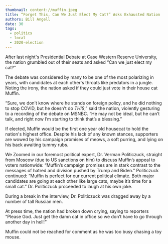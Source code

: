 ```yaml
---
thumbnail: content://muffin.jpeg
title: “Forget This, Can We Just Elect My Cat?” Asks Exhausted Nation
authors: Bill Angell
date: 30
tags:
  - politics
  - local
  - 2020-election
---
```


After last night's Presidential Debate at Case Western Reserve University, the nation grumbled out of their seats and asked “Can we just elect my cat?”

The debate was considered by many to be one of the most polarizing in years, with candidates at each other's throats like predators in a jungle. Noting the irony, the nation asked if they could just vote in their house cat Muffin.

“Sure, we don’t know where he stands on foreign policy, and he did nothing to stop COVID, but he doesn’t do *THIS*,” said the nation, violently gesturing to a recording of the debate on MSNBC. “He may not be ideal, but he can’t talk, and right now I’m starting to think that’s a blessing.”

If elected, Muffin would be the first one year old housecat to hold the nation's highest office. Despite his lack of any known stances, supporters are wowed by his campaign promises of meows, a soft purring, and lying on his back awaiting tummy rubs.

We Zoomed in our foremost political expert, Dr. Verman Politiczuck, straight from Moscow (due to US sanctions on him) to discuss Muffin’s appeal to voters nationwide: “Muffin’s campaign promises are in stark contrast to the messages of hatred and division pushed by Trump and Biden.” Politiczuck continued: “Muffin is perfect for our current political climate. Both major candidates are going at each other like large cats, maybe it’s time for a small cat.” Dr. Politiczuck proceeded to laugh at his own joke.

During a break in the interview, Dr. Politiczuck was dragged away by a number of tall Russian men.

At press time, the nation had broken down crying, saying to reporters “Please God. Just get the damn cat in office so we don’t have to go through another day in hell!”

Muffin could not be reached for comment as he was too busy chasing a toy mouse.
